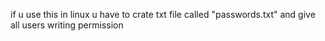 if u use this in linux u have to crate txt file called "passwords.txt" and give all users writing permission 
